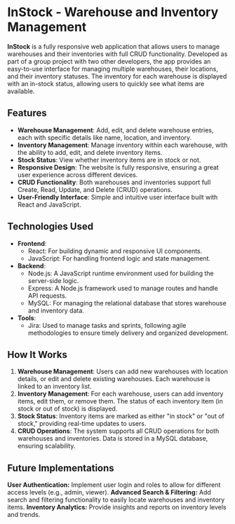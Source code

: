 # InStock - Warehouse and Inventory Management

**InStock** is a fully responsive web application that allows users to manage warehouses and their inventories with full CRUD functionality. Developed as part of a group project with two other developers, the app provides an easy-to-use interface for managing multiple warehouses, their locations, and their inventory statuses. The inventory for each warehouse is displayed with an in-stock status, allowing users to quickly see what items are available.

## Features

- **Warehouse Management**: Add, edit, and delete warehouse entries, each with specific details like name, location, and inventory.
- **Inventory Management**: Manage inventory within each warehouse, with the ability to add, edit, and delete inventory items.
- **Stock Status**: View whether inventory items are in stock or not.
- **Responsive Design**: The website is fully responsive, ensuring a great user experience across different devices.
- **CRUD Functionality**: Both warehouses and inventories support full Create, Read, Update, and Delete (CRUD) operations.
- **User-Friendly Interface**: Simple and intuitive user interface built with React and JavaScript.

## Technologies Used

- **Frontend**:
  - React: For building dynamic and responsive UI components.
  - JavaScript: For handling frontend logic and state management.
- **Backend**:
  - Node.js: A JavaScript runtime environment used for building the server-side logic.
  - Express: A Node.js framework used to manage routes and handle API requests.
  - MySQL: For managing the relational database that stores warehouse and inventory data.
- **Tools**:
  - Jira: Used to manage tasks and sprints, following agile methodologies to ensure timely delivery and organized development.

## How It Works

1. **Warehouse Management**: Users can add new warehouses with location details, or edit and delete existing warehouses. Each warehouse is linked to an inventory list.
2. **Inventory Management**: For each warehouse, users can add inventory items, edit them, or remove them. The status of each inventory item (in stock or out of stock) is displayed.
3. **Stock Status**: Inventory items are marked as either "in stock" or "out of stock," providing real-time updates to users.
4. **CRUD Operations**: The system supports all CRUD operations for both warehouses and inventories. Data is stored in a MySQL database, ensuring scalability.

## Future Implementations

**User Authentication:** Implement user login and roles to allow for different access levels (e.g., admin, viewer).
**Advanced Search & Filtering:** Add search and filtering functionality to easily locate warehouses and inventory items.
**Inventory Analytics:** Provide insights and reports on inventory levels and trends.

